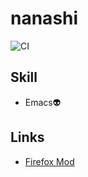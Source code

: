 # nanashi

![CI](https://github.com/diohabara/diohabara/workflows/CI/badge.svg)

## Skill

- Emacs:alien:

## Links

- [Firefox Mod](https://slides.com/diohabara/deck)
